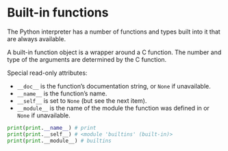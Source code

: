 # Built-in functions

The Python interpreter has a number of functions and types built into it that are always available.

A built-in function object is a wrapper around a C function. The number and type of the arguments are determined by the C function.

Special read-only attributes:
- `__doc__` is the function’s documentation string, or `None` if unavailable.
- `__name__` is the function’s name.
- `__self__` is set to `None` (but see the next item).
- `__module__` is the name of the module the function was defined in or `None` if unavailable.

```python
print(print.__name__) # print
print(print.__self__) # <module 'builtins' (built-in)>
print(print.__module__) # builtins
```